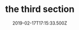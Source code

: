 ---
title: the third section
date: 2019-02-17T17:15:33.500Z
tutorial: Entrepreneurship
type: tutorial section
---
